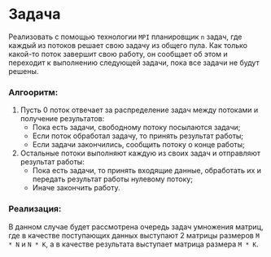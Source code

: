 # Задача
Реализовать с помощью технологии `MPI` планировщик `n` задач, где каждый из потоков решает свою задачу из общего пула. Как только какой-то поток завершит свою работу, он сообщает об этом и переходит к выполнению следующей задачи, пока все задачи не будут решены.

### Алгооритм:
1. Пусть 0 поток отвечает за распределение задач между потоками и получение результатов:
    * Пока есть задачи, свободному потоку посылаются задачи;
    * Если поток обработал задачу, то принять результат работы;
    * Если задачи закончились, сообщить потоку о конце работы;
2. Остальные потоки выполняют каждую из своих задач и отправляют результат работы:
    * Пока есть задачи, то принять входящие данные, обработать их и передать результат работы нулевому потоку;
    * Иначе закончить работу.

### Реализация:
В данном случае будет рассмотрена очередь задач умножения матриц, где в качестве поступающих данных выступают 2 матрицы размеров `M * N` и `N * K`, а в качестве результата выступает матрица размера `M * K`.